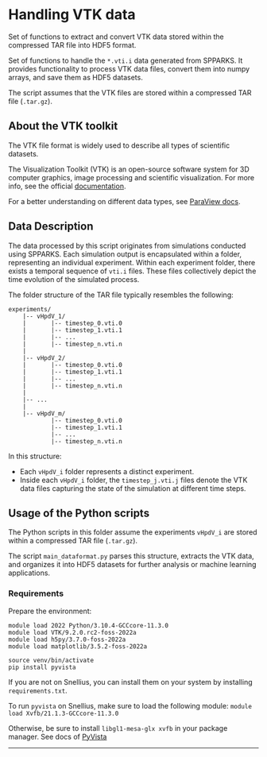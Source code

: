 # Handling VTK data

Set of functions to extract and convert VTK data stored within the compressed TAR file into HDF5 format.

Set of functions to handle the `*.vti.i` data generated from SPPARKS. It provides functionality to process VTK data files, convert them into numpy arrays, and save them as HDF5 datasets.

The script assumes that the VTK files are stored within a compressed TAR file (`.tar.gz`). 

## About the VTK toolkit
The VTK file format is widely used to describe all types of scientific datasets.

The Visualization Toolkit (VTK) is an open-source software system for 3D computer graphics, image processing and scientific visualization. For more info, see the official [documentation](https://vtk.org/Wiki/VTK/Tutorials).

For a better understanding on different data types, see [ParaView docs](https://docs.paraview.org/en/latest/UsersGuide/understandingData.html).

## Data Description 
The data processed by this script originates from simulations conducted using SPPARKS. Each simulation output is encapsulated within a folder, representing an individual experiment. Within each experiment folder, there exists a temporal sequence of `vti.i` files. These files collectively depict the time evolution of the simulated process.

The folder structure of the TAR file typically resembles the following:

```
experiments/
    |-- vHpdV_1/
    |       |-- timestep_0.vti.0
    |       |-- timestep_1.vti.1
    |       |-- ...
    |       |-- timestep_n.vti.n
    |
    |-- vHpdV_2/
    |       |-- timestep_0.vti.0
    |       |-- timestep_1.vti.1
    |       |-- ...
    |       |-- timestep_n.vti.n
    |
    |-- ...
    |
    |-- vHpdV_m/
            |-- timestep_0.vti.0
            |-- timestep_1.vti.1
            |-- ...
            |-- timestep_n.vti.n
```

In this structure:

- Each `vHpdV_i` folder represents a distinct experiment.
- Inside each `vHpdV_i` folder, the `timestep_j.vti.j` files denote the VTK data files capturing the state of the simulation at different time steps.

## Usage of the Python scripts
The Python scripts in this folder assume the experiments `vHpdV_i` are stored within a compressed TAR file (`.tar.gz`).

The script `main_dataformat.py` parses this structure, extracts the VTK data, and organizes it into HDF5 datasets for further analysis or machine learning applications.
### Requirements
Prepare the environment:
```
module load 2022 Python/3.10.4-GCCcore-11.3.0
module load VTK/9.2.0.rc2-foss-2022a
module load h5py/3.7.0-foss-2022a  
module load matplotlib/3.5.2-foss-2022a

source venv/bin/activate
pip install pyvista
```
If you are not on Snellius, you can install them on your system by installing `requirements.txt`.

To run `pyvista` on Snellius, make sure to load the following module:
`module load Xvfb/21.1.3-GCCcore-11.3.0`

Otherwise, be sure to install `libgl1-mesa-glx xvfb` in your package manager. See docs of [PyVista](https://docs.pyvista.org/version/stable/api/utilities/_autosummary/pyvista.start_xvfb.html)

-----


